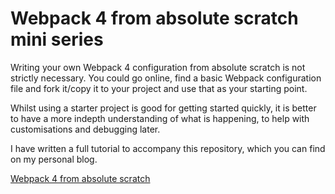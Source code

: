 # Webpack 4 from absolute scratch mini series

Writing your own Webpack 4 configuration from absolute scratch is not strictly necessary. You could go online, find a basic Webpack configuration file and fork it/copy it to your project and use that as your starting point.

Whilst using a starter project is good for getting started quickly, it is better to have a more indepth understanding of what is happening, to help with customisations and debugging later.

I have written a full tutorial to accompany this repository, which you can find on my personal blog.

[Webpack 4 from absolute scratch](https://developerhandbook.com/webpack/webpack-4-from-absolute-scratch/)
